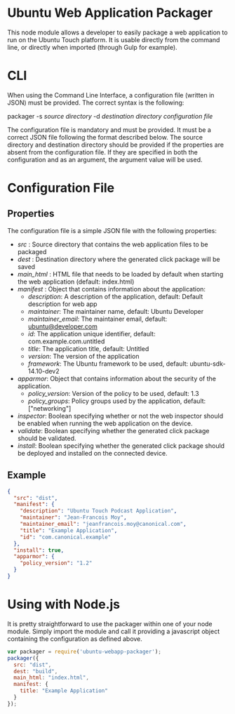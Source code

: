 Ubuntu Web Application Packager
===============================

This node module allows a developer to easily package a web application to run on the Ubuntu Touch platform. It is usable directly from the command line, or directly when
imported (through Gulp for example).

# CLI

When using the Command Line Interface, a configuration file (written in JSON) must be provided. The correct syntax is the following:

packager -s *source directory* -d *destination directory* *configuration file*

The configuration file is mandatory and must be provided. It must be a correct JSON file following the format described below. The source directory and destination directory should
be provided if the properties are absent from the configuration file. If they are specified in both the configuration and as an argument, the argument value will be used.

# Configuration File

## Properties

The configuration file is a simple JSON file with the following properties:

- *src* : Source directory that contains the web application files to be packaged
- *dest* : Destination directory where the generated click package will be saved
- *main_html* : HTML file that needs to be loaded by default when starting the web application (default: index.html)
- *manifest* : Object that contains information about the application:
  - *description*: A description of the application, default: Default description for web app
  - *maintainer*: The maintainer name, default: Ubuntu Developer
  - *maintainer_email*: The maintainer email, default: ubuntu@developer.com
  - *id*: The application unique identifier, default: com.example.com.untitled
  - *title*: The application title, default: Untitled
  - *version*: The version of the application
  - *framework*: The Ubuntu framework to be used, default: ubuntu-sdk-14.10-dev2
- *apparmor*: Object that contains information about the security of the application.
  - *policy_version*: Version of the policy to be used, default: 1.3
  - *policy_groups*: Policy groups used by the application, default: ["networking"]
- *inspector*: Boolean specifying whether or not the web inspector should be enabled when running the web application on the device.
- *validate*: Boolean specifying whether the generated click package should be validated.
- *install*: Boolean specifying whether the generated click package should be deployed and installed on the connected device.

## Example

```json
{
  "src": "dist",
  "manifest": {
    "description": "Ubuntu Touch Podcast Application",
    "maintainer": "Jean-Francois Moy",
    "maintainer_email": "jeanfrancois.moy@canonical.com",
    "title": "Example Application",
    "id": "com.canonical.example"
  },
  "install": true,
  "apparmor": {
    "policy_version": "1.2"
  }
}
```

# Using with Node.js

It is pretty straightforward to use the packager within one of your node module. Simply import the module and call it providing a javascript object containing the configuration as defined above.

```javascript
var packager = require('ubuntu-webapp-packager');
packager({
  src: "dist",
  dest: "build",
  main_html: "index.html",
  manifest: {
    title: "Example Application"
  }
});
```
